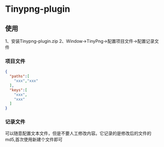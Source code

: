 # Tinypng-plugin


## 使用
1、安装Tinypng-plugin.zip
2、Window->TinyPng->配置项目文件->配置记录文件

### 项目文件
```json
{
  "paths":[
    "xxx","xxx"
  ],
  "keys":[
    "xxx",
    "xxx"
  ]
}
```
### 记录文件
可以随意配置文本文件，但是不要人工修改内容。它记录的是修改后的文件的md5,首次使用新建个文件即可
